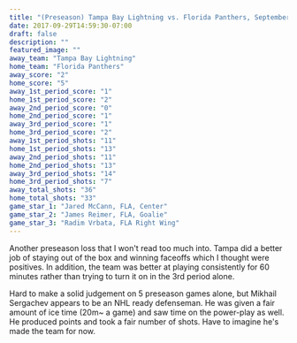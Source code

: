 ```yaml
---
title: "(Preseason) Tampa Bay Lightning vs. Florida Panthers, September 28th 2017"
date: 2017-09-29T14:59:30-07:00
draft: false
description: ""
featured_image: ""
away_team: "Tampa Bay Lightning"
home_team: "Florida Panthers"
away_score: "2"
home_score: "5"
away_1st_period_score: "1"
home_1st_period_score: "2"
away_2nd_period_score: "0"
home_2nd_period_score: "1"
away_3rd_period_score: "1"
home_3rd_period_score: "2"
away_1st_period_shots: "11"
home_1st_period_shots: "13"
away_2nd_period_shots: "11"
home_2nd_period_shots: "13"
away_3rd_period_shots: "14"
home_3rd_period_shots: "7"
away_total_shots: "36"
home_total_shots: "33"
game_star_1: "Jared McCann, FLA, Center"
game_star_2: "James Reimer, FLA, Goalie"
game_star_3: "Radim Vrbata, FLA Right Wing"
---
```

Another preseason loss that I won't read too much into. Tampa did a better job of staying out of the box and winning faceoffs which I thought were positives. In addition, the team was better at playing consistently for 60 minutes rather than trying to turn it on in the 3rd period alone. 

Hard to make a solid judgement on 5 preseason games alone, but Mikhail Sergachev appears to be an NHL ready defenseman. He was given a fair amount of ice time (20m~ a game) and saw time on the power-play as well. He produced points and took a fair number of shots. Have to imagine he's made the team for now.
